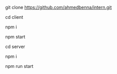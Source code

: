 
git clone https://github.com/ahmedbenna/intern.git


cd client 

npm i 

npm start


cd server

npm i 

npm run start
